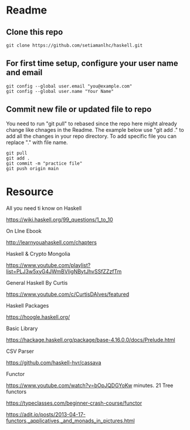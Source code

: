 # Readme

## Clone this repo
```
git clone https://github.com/setiamanlhc/haskell.git
```

## For first time setup, configure your user name and email
```
git config --global user.email "you@example.com"
git config --global user.name "Your Name"
```


## Commit new file or updated file to repo
You need to run "git pull" to rebased since the repo here might already change like chnages in the Readme. The example below use "git add ." to add all the changes in your repo directory. To add specific file you can replace "." with file name. 

```
git pull
git add .
git commit -m "practice file"
git push origin main
```

# Resource

All you need ti know on Haskell

https://wiki.haskell.org/99_questions/1_to_10

On LIne Ebook

http://learnyouahaskell.com/chapters

Haskell & Crypto Mongolia

https://www.youtube.com/playlist?list=PLJ3w5xyG4JWmBVIigNBytJhvSSfZZzfTm

General Haskell By Curtis

https://www.youtube.com/c/CurtisDAlves/featured

Haskell Packages

https://hoogle.haskell.org/

Basic Library

https://hackage.haskell.org/package/base-4.16.0.0/docs/Prelude.html

CSV Parser

https://github.com/haskell-hvr/cassava

Functor

https://www.youtube.com/watch?v=bOpJQDGYoKw
minutes. 21 Tree functors 

https://typeclasses.com/beginner-crash-course/functor

https://adit.io/posts/2013-04-17-functors,_applicatives,_and_monads_in_pictures.html

